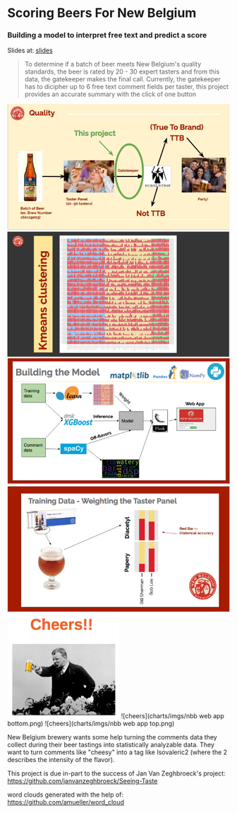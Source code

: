 # Scoring Beers For New Belgium
### Building a model to interpret free text and predict a score

Slides at:  [slides](https://docs.google.com/presentation/d/1J8WPJ5li_JKKvwMSkTPeRAsvcDAzBeEdkMxWl9er1vY/edit#slide=id.gcb9a0b074_1_0)

> To determine if a batch of beer meets New Belgium's quality standards, the beer is rated by 20 - 30 expert tasters and from this data, the gatekeeper makes the final call.  Currently, the gatekeeper has to dicipher up to 6 free text comment fields per taster, this project provides an accurate summary with the click of one button

![overview](charts/imgs/project_overview.png)
![cluster](charts/imgs/k_cluster.png)
![model](charts/imgs/model_overview.png)
![training](charts/imgs/training_data.png)
![cheers](charts/imgs/cheers.png)
![cheers](charts/imgs/nbb web app bottom.png)
![cheers](charts/imgs/nbb web app top.png)



New Belgium brewery wants some help turning the comments data they collect during their beer tastings into statistically analyzable data.  They want to turn comments like "cheesy" into a tag like Isovaleric2 (where the 2 describes the intensity of the flavor).



This project is due in-part to the success of Jan Van Zeghbroeck's project:
https://github.com/janvanzeghbroeck/Seeing-Taste

word clouds generated with the help of:
https://github.com/amueller/word_cloud
